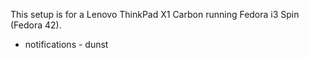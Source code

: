 This setup is for a Lenovo ThinkPad X1 Carbon running Fedora i3 Spin (Fedora 42).
- notifications - dunst
